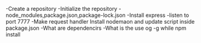 -Create a repository
-Initialize the repository
-node_modules,package.json,package-lock.json
-Install express 
-listen to port 7777
-Make request handler
Install nodemaon and update script inside package.json
-What are dependencirs
-What is the use og -g while npm install
